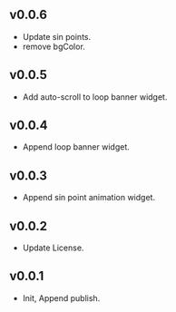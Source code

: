 ## v0.0.6

* Update sin points.
* remove bgColor.


## v0.0.5

* Add auto-scroll to loop banner widget.


## v0.0.4

* Append loop banner widget.


## v0.0.3

* Append sin point animation widget.


## v0.0.2

* Update License.


## v0.0.1

* Init, Append publish.

